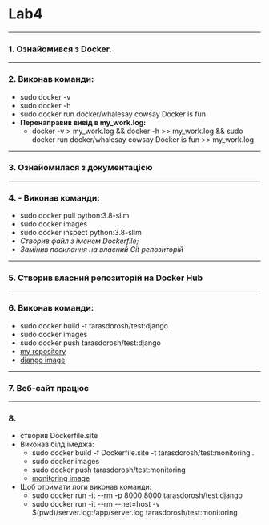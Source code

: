 # Lab4
---
### 1. Ознайомився з Docker.
---
### 2. Виконав команди:
   - sudo docker -v
   - sudo docker -h
   - sudo docker run docker/whalesay cowsay Docker is fun
   - **Перенаправив вивід в my_work.log:**
       - docker -v > my_work.log && docker -h >> my_work.log && sudo docker run docker/whalesay cowsay Docker is fun >> my_work.log
---
### 3. Ознайомилася з документацією
---
### 4. - Виконав команди:
   - sudo docker pull python:3.8-slim
   - sudo docker images
   - sudo docker inspect python:3.8-slim
   - *Створив файл з іменем Dockerfile;*
   - *Замінив посилання на власний Git репозиторій*
---
### 5. Створив власний репозиторій на Docker Hub
---
### 6. Виконав команди:
   - sudo docker build -t tarasdorosh/test:django .
   - sudo docker images
   - sudo docker push tarasdorosh/test:django 
   - [my repository](https://hub.docker.com/repository/docker/tarasdorosh/test)
   - [django image](https://hub.docker.com/layers/131220110/tarasdorosh/test/django/images/sha256-d4ed082780dd4fce6343f8480ec67f7c9bc9d5de61c9e5556d8cd2726fb8d506?context=explore)
---
### 7. Веб-сайт працює
---
### 8. 
   - створив Dockerfile.site
   - Виконав білд імеджа:
       - sudo docker build -f Dockerfile.site -t tarasdorosh/test:monitoring .
       - sudo docker images
       - sudo docker push tarasdorosh/test:monitoring
       - [monitoring image](https://hub.docker.com/layers/131220705/tarasdorosh/test/monitoring/images/sha256-332eb2d08cb07d0a8950ae2f88f950ed4e521bfffed52d3065466c1171ba3095?context=explore)
   - Щоб отримати логи виконав команди:
       -  sudo docker run -it --rm -p 8000:8000 tarasdorosh/test:django
       -  sudo docker run -it --rm --net=host -v $(pwd)/server.log:/app/server.log tarasdorosh/test:monitoring
